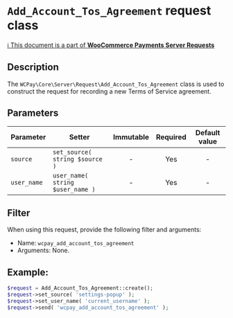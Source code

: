 # `Add_Account_Tos_Agreement` request class

[ℹ️ This document is a part of __WooCommerce Payments Server Requests__](../requests.md)

## Description

The `WCPay\Core\Server\Request\Add_Account_Tos_Agreement` class is used to construct the request for recording a new Terms of Service agreement.

## Parameters

| Parameter     | Setter                                   | Immutable | Required | Default value |
|---------------|------------------------------------------|:---------:|:--------:|:-------------:|
| `source`      | `set_source( string $source )`           |     -     |   Yes    |       -       |
| `user_name`   | `user_name( string $user_name )`         |     -     |   Yes    |       -       |

## Filter

When using this request, provide the following filter and arguments:

- Name: `wcpay_add_account_tos_agreement`
- Arguments: None.

## Example:

```php
$request = Add_Account_Tos_Agreement::create();
$request->set_source( 'settings-popup' );
$request->set_user_name( 'current_username' );
$request->send( 'wcpay_add_account_tos_agreement' );
```
